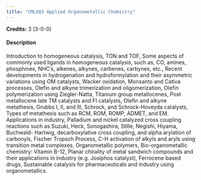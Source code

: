 ```yaml
---
title: "CML683 Applied Organometallic Chemistry"
---
```

**Credits:** 3 (3-0-0)

#### Description
Introduction to homogeneous catalysis, TON and TOF, Some aspects of commonly used ligands in homogeneous catalysis, such as, CO, amines, phosphines, NHC’s, alkenes, alkynes, carbenes, carbynes, etc., Recent developments in hydrogenation and hydroformylation and their asymmetric variations using OM catalysts, Wacker oxidation, Monsanto and Cativa processes, Olefin and alkyne trimerization and oligomerization, Olefin polymerization using Ziegler-Natta, Titanium group metallocenes, Post metallocene late TM catalysts and FI catalysts, Olefin and alkyne metathesis, Grubbs I, II, and III, Schrock, and Schrock-Hoveyda catalysts, Types of metathesis such as RCM, ROM, ROMP, ADMET, and EM. Applications in industry, Palladium and nickel catalyzed cross coupling reactions such as Suzuki, Heck, Sonogashira, Stille, Negishi, Hiyama, Buchwald- Hartwig, decarboxylative cross coupling, and alpha arylation of carbonyls, Fischer Tropsch Process, C-H activation of alkyls and aryls using transition metal complexes, Organometallic polymers, Bio-organometallic chemistry: Vitamin B-12, Planar chirality of metal sandwich compounds and their applications in industry (e.g. Josiphos catalyst), Ferrocene based drugs, Sustainable catalysis for pharmaceuticals and industry using organometallics.